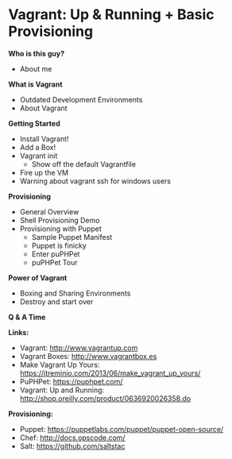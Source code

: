Vagrant: Up & Running + Basic Provisioning
==

__Who is this guy?__

* About me

__What is Vagrant__

* Outdated Development Environments
* About Vagrant

__Getting Started__

* Install Vagrant!
* Add a Box!
* Vagrant init
  * Show off the default Vagrantfile
* Fire up the VM
* Warning about vagrant ssh for windows users

__Provisioning__

* General Overview
* Shell Provisioning Demo
* Provisioning with Puppet
  * Sample Puppet Manifest
  * Puppet is finicky
  * Enter puPHPet
  * puPHPet Tour

__Power of Vagrant__

* Boxing and Sharing Environments
* Destroy and start over

__Q & A Time__

__Links:__

* Vagrant: http://www.vagrantup.com
* Vagrant Boxes: http://www.vagrantbox.es
* Make Vagrant Up Yours: https://jtreminio.com/2013/06/make_vagrant_up_yours/
* PuPHPet: https://puphpet.com/
* Vagrant: Up and Running: http://shop.oreilly.com/product/0636920026358.do

__Provisioning:__

* Puppet: https://puppetlabs.com/puppet/puppet-open-source/
* Chef: http://docs.opscode.com/
* Salt: https://github.com/saltstac
